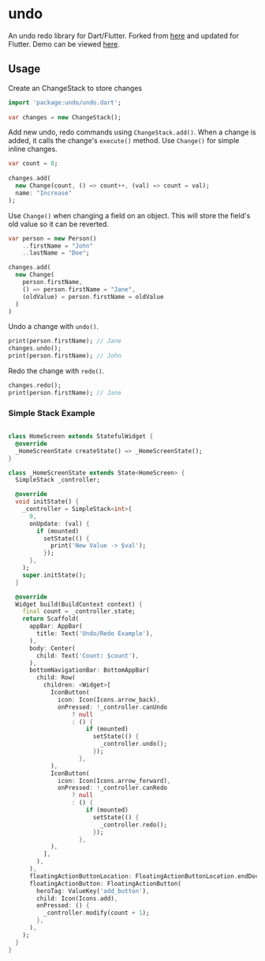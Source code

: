 # undo

An undo redo library for Dart/Flutter. Forked from [here](https://github.com/Mixbook/undo.dart) and updated for Flutter. Demo can be viewed [here](https://rodydavis.github.io/undo/).

## Usage

Create an ChangeStack to store changes

```dart
import 'package:undo/undo.dart';
	
var changes = new ChangeStack();
```
	
Add new undo, redo commands using `ChangeStack.add()`. When a change is added, it calls the change's `execute()` method. Use `Change()` for simple inline changes.
	
```dart
var count = 0;
	
changes.add(
  new Change(count, () => count++, (val) => count = val);
  name: "Increase"
);
```

Use `Change()` when changing a field on an object. This will store the field's old value so it can be reverted.

```dart
var person = new Person()
    ..firstName = "John"
    ..lastName = "Doe";

changes.add(
  new Change(
    person.firstName, 
    () => person.firstName = "Jane",
    (oldValue) = person.firstName = oldValue
  )
)
```

Undo a change with `undo()`.

```dart
print(person.firstName); // Jane
changes.undo();
print(person.firstName); // John
```
	
Redo the change with `redo()`.

```dart
changes.redo();
print(person.firstName); // Jane
```

### Simple Stack Example

```dart

class HomeScreen extends StatefulWidget {
  @override
  _HomeScreenState createState() => _HomeScreenState();
}

class _HomeScreenState extends State<HomeScreen> {
  SimpleStack _controller;

  @override
  void initState() {
    _controller = SimpleStack<int>(
      0,
      onUpdate: (val) {
        if (mounted)
          setState(() {
            print('New Value -> $val');
          });
      },
    );
    super.initState();
  }

  @override
  Widget build(BuildContext context) {
    final count = _controller.state;
    return Scaffold(
      appBar: AppBar(
        title: Text('Undo/Redo Example'),
      ),
      body: Center(
        child: Text('Count: $count'),
      ),
      bottomNavigationBar: BottomAppBar(
        child: Row(
          children: <Widget>[
            IconButton(
              icon: Icon(Icons.arrow_back),
              onPressed: !_controller.canUndo
                  ? null
                  : () {
                      if (mounted)
                        setState(() {
                          _controller.undo();
                        });
                    },
            ),
            IconButton(
              icon: Icon(Icons.arrow_forward),
              onPressed: !_controller.canRedo
                  ? null
                  : () {
                      if (mounted)
                        setState(() {
                          _controller.redo();
                        });
                    },
            ),
          ],
        ),
      ),
      floatingActionButtonLocation: FloatingActionButtonLocation.endDocked,
      floatingActionButton: FloatingActionButton(
        heroTag: ValueKey('add_button'),
        child: Icon(Icons.add),
        onPressed: () {
          _controller.modify(count + 1);
        },
      ),
    );
  }
}

```
